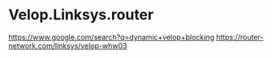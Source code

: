 # Velop.Linksys.router
https://www.google.com/search?q=dynamic+velop+blocking  https://router-network.com/linksys/velop-whw03
